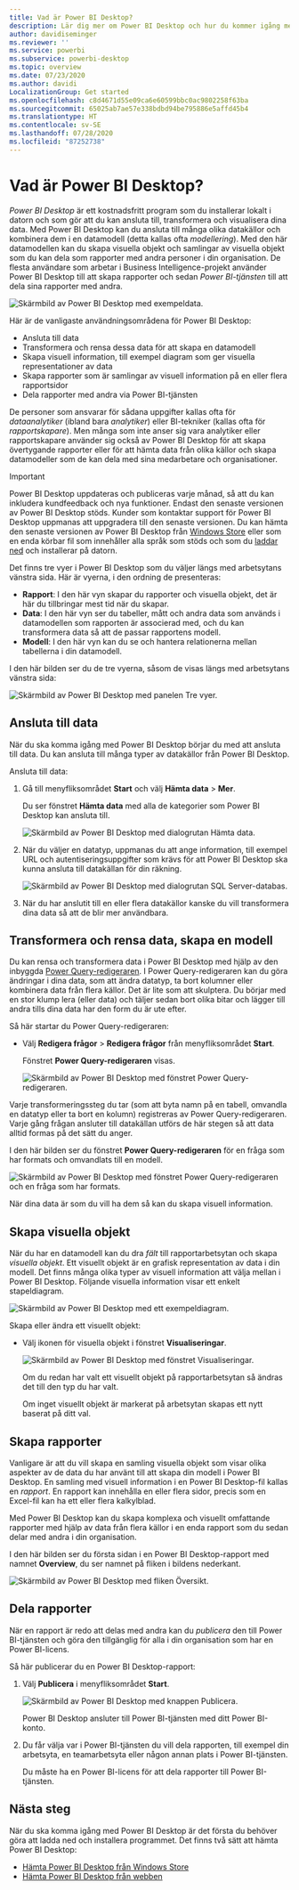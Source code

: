 ```yaml
---
title: Vad är Power BI Desktop?
description: Lär dig mer om Power BI Desktop och hur du kommer igång med att använda det.
author: davidiseminger
ms.reviewer: ''
ms.service: powerbi
ms.subservice: powerbi-desktop
ms.topic: overview
ms.date: 07/23/2020
ms.author: davidi
LocalizationGroup: Get started
ms.openlocfilehash: c8d4671d55e09ca6e60599bbc0ac9802258f63ba
ms.sourcegitcommit: 65025ab7ae57e338bdbd94be795886e5affd45b4
ms.translationtype: HT
ms.contentlocale: sv-SE
ms.lasthandoff: 07/28/2020
ms.locfileid: "87252738"
---
```

# <a name="what-is-power-bi-desktop"></a>Vad är Power BI Desktop?

*Power BI Desktop* är ett kostnadsfritt program som du installerar lokalt i datorn och som gör att du kan ansluta till, transformera och visualisera dina data. Med Power BI Desktop kan du ansluta till många olika datakällor och kombinera dem i en datamodell (detta kallas ofta *modellering*). Med den här datamodellen kan du skapa visuella objekt och samlingar av visuella objekt som du kan dela som rapporter med andra personer i din organisation. De flesta användare som arbetar i Business Intelligence-projekt använder Power BI Desktop till att skapa rapporter och sedan *Power BI-tjänsten* till att dela sina rapporter med andra.

![Skärmbild av Power BI Desktop med exempeldata.](media/desktop-what-is-desktop/what-is-desktop_01.png)

Här är de vanligaste användningsområdena för Power BI Desktop:

* Ansluta till data
* Transformera och rensa dessa data för att skapa en datamodell
* Skapa visuell information, till exempel diagram som ger visuella representationer av data
* Skapa rapporter som är samlingar av visuell information på en eller flera rapportsidor
* Dela rapporter med andra via Power BI-tjänsten

De personer som ansvarar för sådana uppgifter kallas ofta för *dataanalytiker* (ibland bara *analytiker*) eller BI-tekniker (kallas ofta för *rapportskapare*). Men många som inte anser sig vara analytiker eller rapportskapare använder sig också av Power BI Desktop för att skapa övertygande rapporter eller för att hämta data från olika källor och skapa datamodeller som de kan dela med sina medarbetare och organisationer.


> [!IMPORTANT]
> Power BI Desktop uppdateras och publiceras varje månad, så att du kan inkludera kundfeedback och nya funktioner. Endast den senaste versionen av Power BI Desktop stöds. Kunder som kontaktar support för Power BI Desktop uppmanas att uppgradera till den senaste versionen. Du kan hämta den senaste versionen av Power BI Desktop från [Windows Store](https://aka.ms/pbidesktopstore) eller som en enda körbar fil som innehåller alla språk som stöds och som du [laddar ned](https://www.microsoft.com/download/details.aspx?id=58494) och installerar på datorn.


Det finns tre vyer i Power BI Desktop som du väljer längs med arbetsytans vänstra sida. Här är vyerna, i den ordning de presenteras:
* **Rapport**: I den här vyn skapar du rapporter och visuella objekt, det är här du tillbringar mest tid när du skapar.
* **Data**: I den här vyn ser du tabeller, mått och andra data som används i datamodellen som rapporten är associerad med, och du kan transformera data så att de passar rapportens modell.
* **Modell**: I den här vyn kan du se och hantera relationerna mellan tabellerna i din datamodell.

I den här bilden ser du de tre vyerna, såsom de visas längs med arbetsytans vänstra sida:

![Skärmbild av Power BI Desktop med panelen Tre vyer.](media/desktop-what-is-desktop/what-is-desktop-07.png)
 

## <a name="connect-to-data"></a>Ansluta till data
När du ska komma igång med Power BI Desktop börjar du med att ansluta till data. Du kan ansluta till många typer av datakällor från Power BI Desktop. 

Ansluta till data:

1. Gå till menyfliksområdet **Start** och välj **Hämta data** > **Mer**. 

   Du ser fönstret **Hämta data** med alla de kategorier som Power BI Desktop kan ansluta till.

   ![Skärmbild av Power BI Desktop med dialogrutan Hämta data.](media/desktop-what-is-desktop/what-is-desktop_02.png)

2. När du väljer en datatyp, uppmanas du att ange information, till exempel URL och autentiseringsuppgifter som krävs för att Power BI Desktop ska kunna ansluta till datakällan för din räkning.

   ![Skärmbild av Power BI Desktop med dialogrutan SQL Server-databas.](media/desktop-what-is-desktop/what-is-desktop_03.png)

3. När du har anslutit till en eller flera datakällor kanske du vill transformera dina data så att de blir mer användbara.

## <a name="transform-and-clean-data-create-a-model"></a>Transformera och rensa data, skapa en modell

Du kan rensa och transformera data i Power BI Desktop med hjälp av den inbyggda [Power Query-redigeraren](https://docs.microsoft.com/power-bi/desktop-query-overview). I Power Query-redigeraren kan du göra ändringar i dina data, som att ändra datatyp, ta bort kolumner eller kombinera data från flera källor. Det är lite som att skulptera. Du börjar med en stor klump lera (eller data) och täljer sedan bort olika bitar och lägger till andra tills dina data har den form du är ute efter. 

Så här startar du Power Query-redigeraren:

- Välj **Redigera frågor** > **Redigera frågor** från menyfliksområdet **Start**.

   Fönstret **Power Query-redigeraren** visas.

   ![Skärmbild av Power BI Desktop med fönstret Power Query-redigeraren.](media/desktop-getting-started/designer_gsg_editquery.png)

Varje transformeringssteg du tar (som att byta namn på en tabell, omvandla en datatyp eller ta bort en kolumn) registreras av Power Query-redigeraren. Varje gång frågan ansluter till datakällan utförs de här stegen så att data alltid formas på det sätt du anger.

I den här bilden ser du fönstret **Power Query-redigeraren** för en fråga som har formats och omvandlats till en modell.

 ![Skärmbild av Power BI Desktop med fönstret Power Query-redigeraren och en fråga som har formats.](media/desktop-getting-started/shapecombine_querysettingsfinished.png)

När dina data är som du vill ha dem så kan du skapa visuell information. 

## <a name="create-visuals"></a>Skapa visuella objekt 

När du har en datamodell kan du dra *fält* till rapportarbetsytan och skapa *visuella objekt*. Ett visuellt objekt är en grafisk representation av data i din modell. Det finns många olika typer av visuell information att välja mellan i Power BI Desktop. Följande visuella information visar ett enkelt stapeldiagram. 

![Skärmbild av Power BI Desktop med ett exempeldiagram.](media/desktop-what-is-desktop/what-is-desktop_04.png)

Skapa eller ändra ett visuellt objekt: 

- Välj ikonen för visuella objekt i fönstret **Visualiseringar**. 

   ![Skärmbild av Power BI Desktop med fönstret Visualiseringar.](media/desktop-what-is-desktop/what-is-desktop_05.png)

   Om du redan har valt ett visuellt objekt på rapportarbetsytan så ändras det till den typ du har valt. 

   Om inget visuellt objekt är markerat på arbetsytan skapas ett nytt baserat på ditt val.


## <a name="create-reports"></a>Skapa rapporter

Vanligare är att du vill skapa en samling visuella objekt som visar olika aspekter av de data du har använt till att skapa din modell i Power BI Desktop. En samling med visuell information i en Power BI Desktop-fil kallas en *rapport*. En rapport kan innehålla en eller flera sidor, precis som en Excel-fil kan ha ett eller flera kalkylblad.

Med Power BI Desktop kan du skapa komplexa och visuellt omfattande rapporter med hjälp av data från flera källor i en enda rapport som du sedan delar med andra i din organisation.

I den här bilden ser du första sidan i en Power BI Desktop-rapport med namnet **Overview**, du ser namnet på fliken i bildens nederkant. 

![Skärmbild av Power BI Desktop med fliken Översikt.](media/desktop-what-is-desktop/what-is-desktop_01.png)

## <a name="share-reports"></a>Dela rapporter

När en rapport är redo att delas med andra kan du *publicera* den till Power BI-tjänsten och göra den tillgänglig för alla i din organisation som har en Power BI-licens. 

Så här publicerar du en Power BI Desktop-rapport: 

1. Välj **Publicera** i menyfliksområdet **Start**.

   ![Skärmbild av Power BI Desktop med knappen Publicera.](media/desktop-what-is-desktop/what-is-desktop_06.png)

   Power BI Desktop ansluter till Power BI-tjänsten med ditt Power BI-konto. 

2. Du får välja var i Power BI-tjänsten du vill dela rapporten, till exempel din arbetsyta, en teamarbetsyta eller någon annan plats i Power BI-tjänsten. 

   Du måste ha en Power BI-licens för att dela rapporter till Power BI-tjänsten.


## <a name="next-steps"></a>Nästa steg

När du ska komma igång med Power BI Desktop är det första du behöver göra att ladda ned och installera programmet. Det finns två sätt att hämta Power BI Desktop:

* [Hämta Power BI Desktop från Windows Store](https://aka.ms/pbidesktopstore)
* [Hämta Power BI Desktop från webben](https://www.microsoft.com/download/details.aspx?id=58494)

